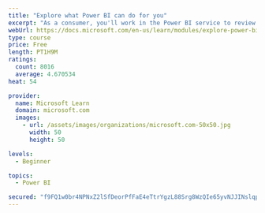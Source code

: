 ```yaml
---
title: "Explore what Power BI can do for you"
excerpt: "As a consumer, you'll work in the Power BI service to review and interact with content that has been shared with you. This module provides the foundational information that you need to work effectively in the Power BI service."
webUrl: https://docs.microsoft.com/en-us/learn/modules/explore-power-bi-service/
type: course
price: Free
length: PT1H9M
ratings:
  count: 8016
  average: 4.670534
heat: 54

provider:
  name: Microsoft Learn
  domain: microsoft.com
  images:
    - url: /assets/images/organizations/microsoft.com-50x50.jpg
      width: 50
      height: 50

levels:
  - Beginner

topics:
  - Power BI

secured: "f9FQ1w0br4NPNxZ2lSfDeorPfFaE4eTtrYgzL88Srg8WzQIe65yvNJJINslqpd5x+Zq/AQn7nj7V4j7t9nFrqbEzIC3b1emJnnVf9vO/zJXZGS5wQENAmdraTeZhbKlhTDqr7CshsYPQBz063jB8cn7i+HL5k1HfmlulF/+OpuAIiaeJQEHEwbvu29GUB9bM5whWy13kZo+iFcbR5ZTVwghGDJfg2mwMOSRNm40UQ7cRrnNrcjL1sPLduc9rNDoSNknlzBW9G6iF0I00DmIrFX2JZ0I97y5fUnY4lNI0DoOqZItsAEdxVQOHHPiLAWwphzPbjGjRTSbQu9zYYp0TaTpXIGOmIKnLqui9PMDv7GyhbH71QY0X4gHIYBWTGvyek0d2ag7X92Y0I4gb7ouOLsA8X5t1x8zYS6Hy4IE7MuU=;Pmmdb9j8/0L1BGSg/UTp1w=="
---
```



